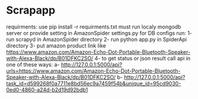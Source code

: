 # Scrapapp
requirments:
   use pip install -r requirments.txt
   must run localy mongodb server or provide setting in AmazonSpider settings.py for DB configs
run:
  1- run scrapyd in AmazonSpider directory 
  2- run python app.py in SpiderApi directory
  3- put amazon product link like https://www.amazon.com/Amazon-Echo-Dot-Portable-Bluetooth-Speaker-with-Alexa-Black/dp/B01DFKC2SO/
  4- to get status or json result call api in one of these ways:
      a- http://127.0.0.1:5000/api?urls=https://www.amazon.com/Amazon-Echo-Dot-Portable-Bluetooth-Speaker-with-Alexa-Black/dp/B01DFKC2SO/
      b- http://127.0.0.1:5000/api?task_id=d599268f0a7711e8bd56ec9a7459f54b&unique_id=95cd9030-0ed0-4860-a24d-b2d19d92bdb1

